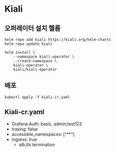 # Kiali

## 오퍼레이터 설치 헬름
```
helm repo add kiali https://kiali.org/helm-charts
helm repo update kiali

helm install \
    --namespace kiali-operator \
    --create-namespace \
    kiali-operator \
    kiali/kiali-operator
```

## 배포
```
kubectl apply -f kiali-cr.yaml
```

## Kiali-cr.yaml
- Grafana Auth: basic, admin,test123
- trasing: false
- accessible_namespaces: ["**"]
- ingress: true
    - alb,tls termination
